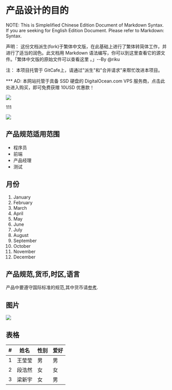 # 产品设计的目的

NOTE: This is Simplelified Chinese Edition Document of Markdown Syntax. If you are seeking for English Edition Document. Please refer to Markdown: Syntax.

声明： 这份文档派生(fork)于繁体中文版，在此基础上进行了繁体转简体工作，并进行了适当的润色。此文档用 Markdown 语法编写，你可以到这里查看它的源文件。「繁体中文版的原始文件可以查看这里 。」--By @riku

注： 本项目托管于 GitCafe上，请通过"派生"和"合并请求"来帮忙改进本项目。

*** AD: 本网站托管于具备 SSD 硬盘的 DigitalOcean.com VPS 服务商，点击此处进入购买，即可免费获赠 10USD 优惠款！

![](https://ws1.sinaimg.cn/large/43fb1706gy1fhv3f41eulj2074074mx7.jpg)

111

![](http://otl95xeex.bkt.clouddn.com/logo.png)

## 产品规范适用范围

- 程序员
- 前端
- 产品经理
- 测试

## 月份

1. January
2. February
3. March
4. April
5. May
6. June
7. July
8. August
9. September
10. October
11. November
12. December




## 产品规范,货币,时区,语言

产品中要遵守国际标准的规范,其中货币请[参考](http://www.baidu.com).

## 图片

![](http://proc.iifs.ifeng.com/blog/2015/04/25/l6KhypeThZeboZy51q2FkJujvJWZoZqpya!Yp2Vra5pubGqbb2yQwm2XZ5aX3mRmlJLCZJWPYZLBo6eX.jpg)

## 表格

| #   | 姓名  | 性别  | 爱好  |
| --- | --- | --- | --- |
| 1   | 王莹莹 | 男   | 男   |
| 2   | 段浩然 | 女   | 女   |
| 3   | 梁新宇 | 女   | 男   |
